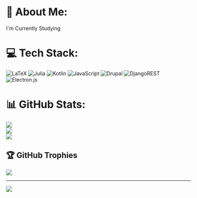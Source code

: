 # 💫 About Me:
I'm Currently Studying


# 💻 Tech Stack:
![LaTeX](https://img.shields.io/badge/latex-%23008080.svg?style=for-the-badge&logo=latex&logoColor=white) ![Julia](https://img.shields.io/badge/-Julia-9558B2?style=for-the-badge&logo=julia&logoColor=white) ![Kotlin](https://img.shields.io/badge/kotlin-%237F52FF.svg?style=for-the-badge&logo=kotlin&logoColor=white) ![JavaScript](https://img.shields.io/badge/javascript-%23323330.svg?style=for-the-badge&logo=javascript&logoColor=%23F7DF1E) ![Drupal](https://img.shields.io/badge/drupal-%230678BE.svg?style=for-the-badge&logo=drupal&logoColor=white) ![DjangoREST](https://img.shields.io/badge/DJANGO-REST-ff1709?style=for-the-badge&logo=django&logoColor=white&color=ff1709&labelColor=gray) ![Electron.js](https://img.shields.io/badge/Electron-191970?style=for-the-badge&logo=Electron&logoColor=white)
# 📊 GitHub Stats:
![](https://github-readme-stats.vercel.app/api?username=RamaRono7&theme=dark&hide_border=false&include_all_commits=true&count_private=true)<br/>
![](https://nirzak-streak-stats.vercel.app/?user=RamaRono7&theme=dark&hide_border=false)<br/>
![](https://github-readme-stats.vercel.app/api/top-langs/?username=RamaRono7&theme=dark&hide_border=false&include_all_commits=true&count_private=true&layout=compact)

## 🏆 GitHub Trophies
![](https://github-profile-trophy.vercel.app/?username=RamaRono7&theme=kacho_ga&no-frame=false&no-bg=true&margin-w=4)

---
[![](https://visitcount.itsvg.in/api?id=RamaRono7&icon=0&color=0)](https://visitcount.itsvg.in)

<!-- Proudly created with GPRM ( https://gprm.itsvg.in ) -->
